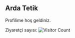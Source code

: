 ## Arda Tetik

Profilime hoş geldiniz.

Ziyaretçi sayısı: 
![Visitor Count](https://profile-counter.glitch.me/ardatetikbey/count.svg)
